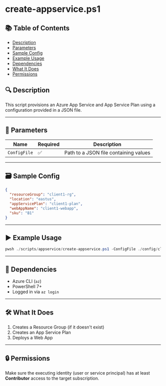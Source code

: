 # create-appservice.ps1

## 📚 Table of Contents

- [Description](#-description)
- [Parameters](#-parameters)
- [Sample Config](#-sample-config)
- [Example Usage](#-example-usage)
- [Dependencies](#-dependencies)
- [What It Does](#-what-it-does)
- [Permissions](#-permissions)

## 🔍 Description

This script provisions an Azure App Service and App Service Plan using a configuration provided in a JSON file.

---

## 📂 Parameters

| Name         | Required | Description                           |
| ------------ | -------- | ------------------------------------- |
| `ConfigFile` | ✅       | Path to a JSON file containing values |

---

## 🗃 Sample Config

```json
{
  "resourceGroup": "client1-rg",
  "location": "eastus",
  "appServicePlan": "client1-plan",
  "webAppName": "client1-webapp",
  "sku": "B1"
}
```

---

## ▶️ Example Usage

```powershell
pwsh ./scripts/appservice/create-appservice.ps1 -ConfigFile ./config/client1-app.json
```

---

## 📅 Dependencies

- Azure CLI (`az`)
- PowerShell 7+
- Logged in via `az login`

---

## 🛠️ What It Does

1. Creates a Resource Group (if it doesn't exist)
2. Creates an App Service Plan
3. Deploys a Web App

---

## 🔒 Permissions

Make sure the executing identity (user or service principal) has at least **Contributor** access to the target subscription.
